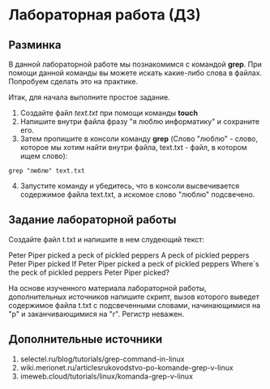 # Лабораторная работа (ДЗ)

## Разминка

В данной лабораторной работе мы познакомимся с командой **grep**. При помощи данной команды вы можете искать какие-либо слова в файлах. Попробуем сделать это на практике. 

Итак, для начала выполните простое задание. 

1. Создайте файл *text.txt* при помощи команды **touch**
2. Напишите внутри файла фразу "я люблю информатику" и сохраните его.
3. Затем пропишите в консоли команду **grep** (Слово "люблю" - слово, которое мы хотим найти внутри файла, text.txt - файл, в котором ищем слово):
```
grep "люблю" text.txt 
```
4. Запустите команду и убедитесь, что в консоли высвечивается содержимое файла text.txt, а искомое слово "люблю" подсвечено. 
## Задание лабораторной работы
Создайте файл t.txt и напишите в нем слудеющий текст:

Peter Piper picked a peck of pickled peppers
A peck of pickled peppers Peter Piper picked
If Peter Piper picked a peck of pickled peppers
Where`s the peck of pickled peppers Peter Piper picked?

На основе изученного материала лабораторной работы, дополнительных источников напишите скрипт, вызов которого выведет содержимое файла t.txt с подсвеченными словами, начинающимися на "p" и заканчивающимися на "r". Регистр неважен. 
## Дополнительные источники 
1. selectel.ru/blog/tutorials/grep-command-in-linux
2. wiki.merionet.ru/articlesrukovodstvo-po-komande-grep-v-linux
3. imeweb.cloud/tutorials/linux/komanda-grep-v-linux



